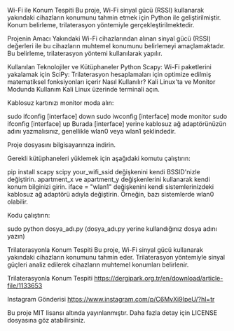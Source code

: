 Wi-Fi ile Konum Tespiti
Bu proje, Wi-Fi sinyal gücü (RSSI) kullanarak yakındaki cihazların konumunu tahmin etmek için Python ile geliştirilmiştir. Konum belirleme, trilaterasyon yöntemiyle gerçekleştirilmektedir.

Projenin Amacı
Yakındaki Wi-Fi cihazlarından alınan sinyal gücü (RSSI) değerleri ile bu cihazların muhtemel konumunu belirlemeyi amaçlamaktadır. Bu belirleme, trilaterasyon yöntemi kullanılarak yapılır.

Kullanılan Teknolojiler ve Kütüphaneler
Python
Scapy: Wi-Fi paketlerini yakalamak için
SciPy: Trilaterasyon hesaplamaları için optimize edilmiş matematiksel fonksiyonları içerir
Nasıl Kullanılır?
Kali Linux'ta ve Monitor Modunda Kullanım
Kali Linux üzerinde terminali açın.

Kablosuz kartınızı monitor moda alın:

sudo ifconfig [interface] down
sudo iwconfig [interface] mode monitor
sudo ifconfig [interface] up
Burada [interface] yerine kablosuz ağ adaptörünüzün adını yazmalısınız, genellikle wlan0 veya wlan1 şeklindedir.

Proje dosyasını bilgisayarınıza indirin.

Gerekli kütüphaneleri yüklemek için aşağıdaki komutu çalıştırın:

pip install scapy scipy
your_wifi_ssid değişkenini kendi BSSID'nizle değiştirin. apartment_x ve apartment_y değişkenlerini kullanarak kendi konum bilginizi girin. iface = "wlan1" değişkenini kendi sistemlerinizdeki kablosuz ağ adaptörü adıyla değiştirin. Örneğin, bazı sistemlerde wlan0 olabilir.

Kodu çalıştırın:

sudo python dosya_adı.py
(dosya_adı.py yerine kullandığınız dosya adını yazın)

Trilaterasyonla Konum Tespiti
Bu proje, Wi-Fi sinyal gücü kullanarak yakındaki cihazların konumunu tahmin eder. Trilaterasyon yöntemiyle sinyal güçleri analiz edilerek cihazların muhtemel konumları belirlenir.

Trilaterasyonla Konum Tespiti https://dergipark.org.tr/en/download/article-file/1133653

Instagram Gönderisi https://www.instagram.com/p/C6MvXi9IpeU/?hl=tr

Bu proje MIT lisansı altında yayınlanmıştır. Daha fazla detay için LICENSE dosyasına göz atabilirsiniz.
